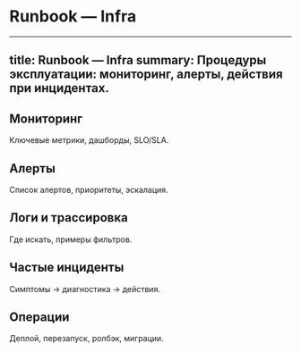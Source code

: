 # Runbook — Infra

---
title: Runbook — Infra
summary: Процедуры эксплуатации: мониторинг, алерты, действия при инцидентах.
---

## Мониторинг

Ключевые метрики, дашборды, SLO/SLA.

## Алерты

Список алертов, приоритеты, эскалация.

## Логи и трассировка

Где искать, примеры фильтров.

## Частые инциденты

Симптомы → диагностика → действия.

## Операции

Деплой, перезапуск, ролбэк, миграции.
